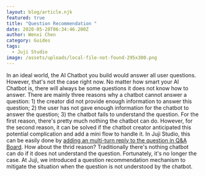```yaml
---
layout: blog/article.njk
featured: true
title: "Question Recommendation "
date: 2020-05-28T06:34:46.200Z
author: Wenxi Chen
category: Guides
tags:
  - Juji Studio
image: /assets/uploads/local-file-not-found-295x300.png
---
```

In an ideal world, the AI Chatbot you build would answer all user questions. However, that's not the case right now. No matter how smart your AI Chatbot is, there will always be some questions it does not know how to answer. There are mainly three reasons why a chatbot cannot answer a question: 1) the creator did not provide enough information to answer this question; 2) the user has not gave enough information for the chatbot to answer the question; 3) the chatbot fails to understand the question. For the first reason, there's pretty much nothing the chatbot can do. However, for the second reason, it can be solved if the chatbot creator anticipated this potential complication and add a mini flow to handle it. In Juji Studio, this can be easily done by [adding an multi-turn reply to the question in Q&A Board](https://juji.io/blog/how-to-make-your-chatbot-to-answer-non-trivial-questions/). How about the thrid reason? Traditionally there's nothing chatbot can do if it does not understand the question. Fortunately, it's no longer the case. At Juji, we introduced a question recommendation mechanism to mitigate the situation when the question is not understood by the chatbot.



  

